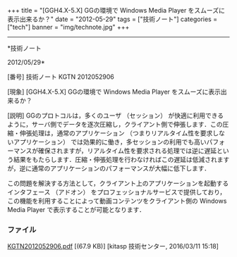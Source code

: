 ﻿+++
title = "[GGH4.X-5.X] GGの環境で Windows Media Player をスムーズに表示出来るか？"
date = "2012-05-29"
tags = ["技術ノート"]
categories = ["tech"]
banner = "img/technote.jpg"
+++

-----------------------------------------------------------------------------------------------------------------------------

*技術ノート

2012/05/29*


[番号]
技術ノート KGTN 2012052906

[現象]
[GGH4.X-5.X] GGの環境で Windows Media Player
をスムーズに表示出来るか？

[説明]
GGのプロトコルは，多くのユーザ （セッション）
が快適に利用できるように，サーバ側でデータを逐次圧縮し，クライアント側で伸張します．この圧縮・伸張処理は，通常のアプリケーション
（つまりリアルタイム性を要求しないアプリケーション）
では効果的に働き，多セッションの利用でも高いパフォーマンスが確保されますが，リアルタイム性を要求される処理では逆に遅延という結果をもたらします．圧縮・伸張処理を行わなければこの遅延は低減されますが，逆に通常のアプリケーションのパフォーマンスが大幅に低下します．

この問題を解決する方法として，クライアント上のアプリケーションを起動するインタフェース
（アドオン）
をプロフェッショナルサービスで提供しており，この機能を利用することによって動画コンテンツをクライアント側の
Windows Media Player で表示することが可能となります．


### ファイル

 
 


[KGTN2012052906.pdf](http://techreport.kitasp.net/attachments/download/2490/KGTN2012052906.pdf)
 [(67.9 KB)] [kitasp 技術センター, 2016/03/11
15:18]


 


 

